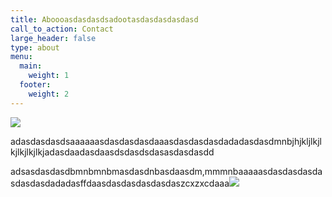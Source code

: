 ```yaml
---
title: Aboooasdasdasdsadootasdasdasdasdasd
call_to_action: Contact
large_header: false
type: about
menu:
  main:
    weight: 1
  footer:
    weight: 2
---
```

![](/uploads/cinnamon-1.jpeg)

adasdasdasdsaaaaaasdasdasdasdaaasdasdasdasdadadasdasdmnbjhjkljlkjlkjlkjlkjlkjadasdaadasdaasdsdasdsdasasdasdasdd

adsasdasdasdbmnbmnbmasdasdnbasdaasdm,mmmnbaaaaasdasdasdasdasdasdasdadadasffdaasdasdasdasdasdaszcxzxcdaaa![](/uploads/paprika.jpg)
